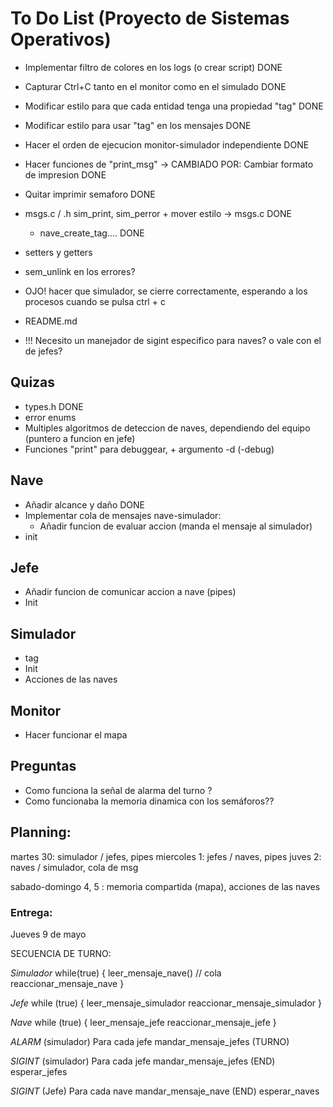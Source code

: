 # To Do List (Proyecto de Sistemas Operativos)
* Implementar filtro de colores en los logs (o crear script) DONE
* Capturar Ctrl+C tanto en el monitor como en el simulado DONE
* Modificar estilo para que cada entidad tenga una propiedad "tag" DONE
* Modificar estilo para usar "tag" en los mensajes DONE
* Hacer el orden de ejecucion monitor-simulador independiente DONE
* Hacer funciones de "print_msg" -> CAMBIADO POR: Cambiar formato de impresion DONE
* Quitar imprimir semaforo DONE
* msgs.c / .h  sim_print, sim_perror + mover estilo -> msgs.c DONE
	* nave_create_tag.... DONE

* setters y getters
* sem_unlink en los errores? 
* OJO! hacer que simulador, se cierre correctamente, esperando a los procesos cuando se pulsa ctrl + c
* README.md

* !!! Necesito un manejador de sigint especifico para naves? o vale con el de jefes?

## Quizas
* types.h DONE
* error enums 
* Multiples algoritmos de deteccion de naves, dependiendo del equipo (puntero a funcion en jefe)
* Funciones "print" para debuggear, + argumento -d (-debug)

## Nave
* Añadir alcance y daño DONE
* Implementar cola de mensajes nave-simulador: 
	* Añadir funcion de evaluar accion (manda el mensaje al simulador)
* init

## Jefe
* Añadir funcion de comunicar accion a nave (pipes)
* Init

## Simulador
* tag
* Init 
* Acciones de las naves

## Monitor
* Hacer funcionar el mapa

## Preguntas 
* Como funciona la señal de alarma del turno ?
* Como funcionaba la memoria dinamica con los semáforos??



## Planning: 
martes 30: simulador / jefes, pipes
miercoles 1: jefes / naves, pipes 
juves 2: naves / simulador, cola de msg

sabado-domingo 4, 5 : memoria compartida (mapa), acciones de las naves

### Entrega:
Jueves 9 de mayo




SECUENCIA DE TURNO: 

*Simulador*
while(true) {
	leer_mensaje_nave() // cola
	reaccionar_mensaje_nave
}	

*Jefe* 
while (true) {
	leer_mensaje_simulador
	reaccionar_mensaje_simulador
}

*Nave* 
while (true) {
	leer_mensaje_jefe
	reaccionar_mensaje_jefe
}


*ALARM*  (simulador) 
Para cada jefe
	mandar_mensaje_jefes (TURNO)

*SIGINT* (simulador)
Para cada jefe
	mandar_mensaje_jefes (END)
esperar_jefes

*SIGINT* (Jefe)
Para cada nave
	mandar_mensaje_nave (END)
esperar_naves